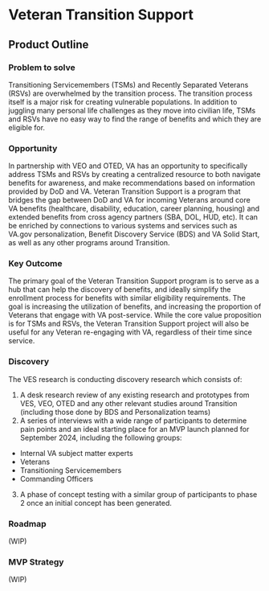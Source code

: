 # Veteran Transition Support  
## Product Outline 

### Problem to solve 
Transitioning Servicemembers (TSMs) and Recently Separated Veterans (RSVs) are overwhelmed by the transition process. The transition process itself is a major risk for creating vulnerable populations. In addition to juggling many personal life challenges as they move into civilian life, TSMs and RSVs have no easy way to find the range of benefits and which they are eligible for. 

### Opportunity  
In partnership with VEO and OTED, VA has an opportunity to specifically address TSMs and RSVs by creating a centralized resource to both navigate benefits for awareness, and make recommendations based on information provided by DoD and VA. Veteran Transition Support is a program that bridges the gap between DoD and VA for incoming Veterans around core VA benefits (healthcare, disability, education, career planning, housing) and extended benefits from cross agency partners (SBA, DOL, HUD, etc). It can be enriched by connections to various systems and services such as VA.gov personalization, Benefit Discovery Service (BDS) and VA Solid Start, as well as any other programs around Transition. 

### Key Outcome 
The primary goal of the Veteran Transition Support program is to serve as a hub that can help the discovery of benefits, and ideally simplify the enrollment process for benefits with similar eligibility requirements. The goal is increasing the utilization of benefits, and increasing the proportion of Veterans that engage with VA post-service. 
While the core value proposition is for TSMs and RSVs, the Veteran Transition Support project will also be useful for any Veteran re-engaging with VA, regardless of their time since service. 

### Discovery 
The VES research is conducting discovery research which consists of: 
1. A desk research review of any existing research and prototypes from VES, VEO, OTED and any other relevant studies around Transition (including those done by BDS and Personalization teams) 
2. A series of interviews with a wide range of participants to determine pain points and an ideal starting place for an MVP launch planned for September 2024, including the following groups: 
- Internal VA subject matter experts 
- Veterans 
- Transitioning Servicemembers 
- Commanding Officers 
3. A phase of concept testing with a similar group of participants to phase 2 once an initial concept has been generated.    

### Roadmap 
(WIP) 

### MVP Strategy  
(WIP)  

  

  

 

 
